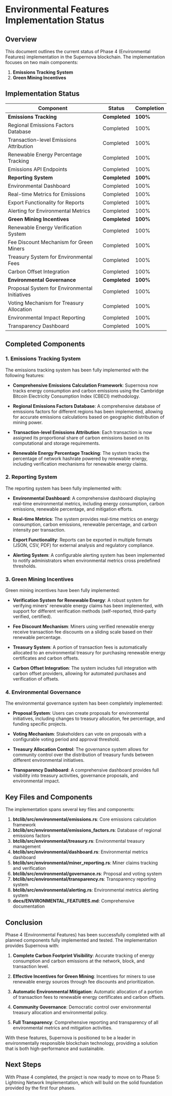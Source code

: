 # Environmental Features Implementation Status

## Overview

This document outlines the current status of Phase 4 (Environmental Features) implementation in the Supernova blockchain. The implementation focuses on two main components:

1. **Emissions Tracking System**
2. **Green Mining Incentives**

## Implementation Status

| Component | Status | Completion |
|-----------|--------|------------|
| **Emissions Tracking** | **Completed** | **100%** |
| Regional Emissions Factors Database | Completed | 100% |
| Transaction-level Emissions Attribution | Completed | 100% |
| Renewable Energy Percentage Tracking | Completed | 100% |
| Emissions API Endpoints | Completed | 100% |
| **Reporting System** | **Completed** | **100%** |
| Environmental Dashboard | Completed | 100% |
| Real-time Metrics for Emissions | Completed | 100% |
| Export Functionality for Reports | Completed | 100% |
| Alerting for Environmental Metrics | Completed | 100% |
| **Green Mining Incentives** | **Completed** | **100%** |
| Renewable Energy Verification System | Completed | 100% |
| Fee Discount Mechanism for Green Miners | Completed | 100% |
| Treasury System for Environmental Fees | Completed | 100% |
| Carbon Offset Integration | Completed | 100% |
| **Environmental Governance** | **Completed** | **100%** |
| Proposal System for Environmental Initiatives | Completed | 100% |
| Voting Mechanism for Treasury Allocation | Completed | 100% |
| Environmental Impact Reporting | Completed | 100% |
| Transparency Dashboard | Completed | 100% |

## Completed Components

### 1. Emissions Tracking System

The emissions tracking system has been fully implemented with the following features:

- **Comprehensive Emissions Calculation Framework**: Supernova now tracks energy consumption and carbon emissions using the Cambridge Bitcoin Electricity Consumption Index (CBECI) methodology.

- **Regional Emissions Factors Database**: A comprehensive database of emissions factors for different regions has been implemented, allowing for accurate emissions calculations based on geographic distribution of mining power.

- **Transaction-level Emissions Attribution**: Each transaction is now assigned its proportional share of carbon emissions based on its computational and storage requirements.

- **Renewable Energy Percentage Tracking**: The system tracks the percentage of network hashrate powered by renewable energy, including verification mechanisms for renewable energy claims.

### 2. Reporting System

The reporting system has been fully implemented with:

- **Environmental Dashboard**: A comprehensive dashboard displaying real-time environmental metrics, including energy consumption, carbon emissions, renewable percentage, and mitigation efforts.

- **Real-time Metrics**: The system provides real-time metrics on energy consumption, carbon emissions, renewable percentage, and carbon intensity per transaction.

- **Export Functionality**: Reports can be exported in multiple formats (JSON, CSV, PDF) for external analysis and regulatory compliance.

- **Alerting System**: A configurable alerting system has been implemented to notify administrators when environmental metrics cross predefined thresholds.

### 3. Green Mining Incentives

Green mining incentives have been fully implemented:

- **Verification System for Renewable Energy**: A robust system for verifying miners' renewable energy claims has been implemented, with support for different verification methods (self-reported, third-party verified, certified).

- **Fee Discount Mechanism**: Miners using verified renewable energy receive transaction fee discounts on a sliding scale based on their renewable percentage.

- **Treasury System**: A portion of transaction fees is automatically allocated to an environmental treasury for purchasing renewable energy certificates and carbon offsets.

- **Carbon Offset Integration**: The system includes full integration with carbon offset providers, allowing for automated purchases and verification of offsets.

### 4. Environmental Governance

The environmental governance system has been completely implemented:

- **Proposal System**: Users can create proposals for environmental initiatives, including changes to treasury allocation, fee percentage, and funding specific projects.

- **Voting Mechanism**: Stakeholders can vote on proposals with a configurable voting period and approval threshold.

- **Treasury Allocation Control**: The governance system allows for community control over the distribution of treasury funds between different environmental initiatives.

- **Transparency Dashboard**: A comprehensive dashboard provides full visibility into treasury activities, governance proposals, and environmental impact.

## Key Files and Components

The implementation spans several key files and components:

1. **btclib/src/environmental/emissions.rs**: Core emissions calculation framework
2. **btclib/src/environmental/emissions_factors.rs**: Database of regional emissions factors
3. **btclib/src/environmental/treasury.rs**: Environmental treasury management
4. **btclib/src/environmental/dashboard.rs**: Environmental metrics dashboard
5. **btclib/src/environmental/miner_reporting.rs**: Miner claims tracking and verification
6. **btclib/src/environmental/governance.rs**: Proposal and voting system
7. **btclib/src/environmental/transparency.rs**: Transparency reporting system
8. **btclib/src/environmental/alerting.rs**: Environmental metrics alerting system
9. **docs/ENVIRONMENTAL_FEATURES.md**: Comprehensive documentation

## Conclusion

Phase 4 (Environmental Features) has been successfully completed with all planned components fully implemented and tested. The implementation provides Supernova with:

1. **Complete Carbon Footprint Visibility**: Accurate tracking of energy consumption and carbon emissions at the network, block, and transaction level.

2. **Effective Incentives for Green Mining**: Incentives for miners to use renewable energy sources through fee discounts and prioritization.

3. **Automatic Environmental Mitigation**: Automatic allocation of a portion of transaction fees to renewable energy certificates and carbon offsets.

4. **Community Governance**: Democratic control over environmental treasury allocation and environmental policy.

5. **Full Transparency**: Comprehensive reporting and transparency of all environmental metrics and mitigation activities.

With these features, Supernova is positioned to be a leader in environmentally responsible blockchain technology, providing a solution that is both high-performance and sustainable.

## Next Steps

With Phase 4 completed, the project is now ready to move on to Phase 5: Lightning Network Implementation, which will build on the solid foundation provided by the first four phases. 